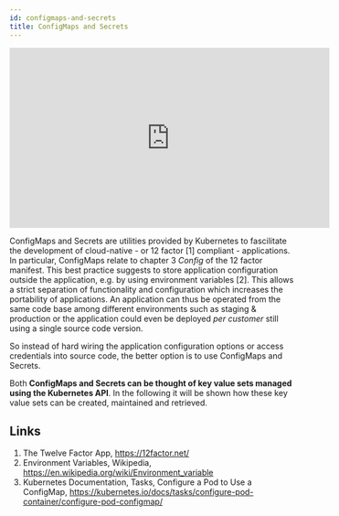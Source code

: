 ```yaml
---
id: configmaps-and-secrets
title: ConfigMaps and Secrets
---
```


<iframe width="560" height="315" src="https://www.youtube-nocookie.com/embed/6hNC66uImgs" title="YouTube video player" frameborder="0" allow="accelerometer; autoplay; clipboard-write; encrypted-media; gyroscope; picture-in-picture" allowfullscreen></iframe>

ConfigMaps and Secrets are utilities provided by Kubernetes to fascilitate the development of cloud-native - or 12 factor [1] compliant - applications. In particular, ConfigMaps relate to chapter 3 *Config* of the 12 factor manifest. This best practice suggests to store application configuration outside the application, e.g. by using environment variables [2]. This allows a strict separation of functionality and configuration which increases the portability of applications. An application can thus be operated from the same code base among different environments such as staging & production or the application could even be deployed *per customer* still using a single source code version.

So instead of hard wiring the application configuration options or access credentials into source code, the better option is to use ConfigMaps and Secrets.

Both **ConfigMaps and Secrets can be thought of key value sets managed using the Kubernetes API**. In the following it will be shown how these key value sets can be created, maintained and retrieved.

## Links

1. The Twelve Factor App, https://12factor.net/
2. Environment Variables, Wikipedia, https://en.wikipedia.org/wiki/Environment_variable
3. Kubernetes Documentation, Tasks, Configure a Pod to Use a ConfigMap, https://kubernetes.io/docs/tasks/configure-pod-container/configure-pod-configmap/
